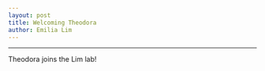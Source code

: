 ```yaml
---
layout: post
title: Welcoming Theodora
author: Emilia Lim
---
```


-------------------------------

Theodora joins the Lim lab!